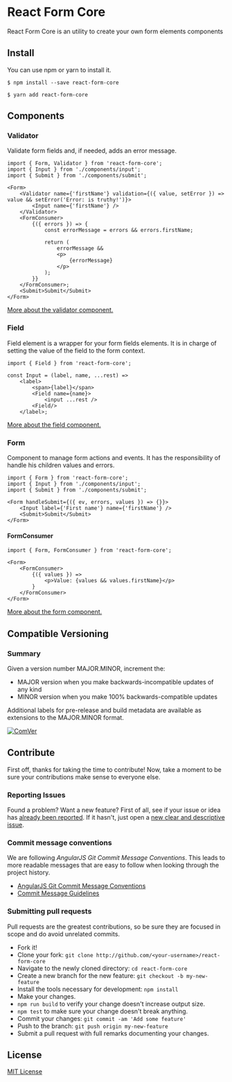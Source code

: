 # React Form Core

React Form Core is an utility to create your own form elements components

## Install

You can use npm or yarn to install it.

`$ npm install --save react-form-core`

`$ yarn add react-form-core`

## Components

### Validator

Validate form fields and, if needed, adds an error message. 

```
import { Form, Validator } from 'react-form-core';
import { Input } from './components/input';
import { Submit } from './components/submit';

<Form>
    <Validator name={'firstName'} validation={({ value, setError }) => value && setError('Error: is truthy!')}>
        <Input name={'firstName'} />
    </Validator>
    <FormConsumer>
        {({ errors }) => {
            const errorMessage = errors && errors.firstName;

            return (
                errorMessage &&
                <p>
                    {errorMessage}
                </p>
            );
        }}
    </FormConsumer>;
    <Submit>Submit</Submit>
</Form>
```

[More about the validator component.](./src/validator/README.md)

### Field

Field element is a wrapper for your form fields elements. It is in charge of setting the value of the field to the form context.

```
import { Field } from 'react-form-core';

const Input = (label, name, ...rest) =>
    <label>
        <span>{label}</span>
        <Field name={name}>
            <input ...rest />
        <Field/>
    </label>;
```

[More about the field component.](./src/field/README.md)

### Form

Component to manage form actions and events. It has the responsibility of handle his children values and errors.

```
import { Form } from 'react-form-core';
import { Input } from './components/input';
import { Submit } from './components/submit';

<Form handleSubmit={({ ev, errors, values }) => {}}>
    <Input label={'First name'} name={'firstName'} />
    <Submit>Submit</Submit>
</Form>
```

#### FormConsumer

```
import { Form, FormConsumer } from 'react-form-core';

<Form>
    <FormConsumer>
        {({ values }) =>
            <p>Value: {values && values.firstName}</p>
        }
    </FormConsumer>
</Form>
```

[More about the form component.](./src/form/README.md)

## Compatible Versioning

### Summary

Given a version number MAJOR.MINOR, increment the:

- MAJOR version when you make backwards-incompatible updates of any kind
- MINOR version when you make 100% backwards-compatible updates

Additional labels for pre-release and build metadata are available as extensions to the MAJOR.MINOR format.

[![ComVer](https://img.shields.io/badge/ComVer-compliant-brightgreen.svg)](https://github.com/staltz/comver)

## Contribute

First off, thanks for taking the time to contribute!
Now, take a moment to be sure your contributions make sense to everyone else.

### Reporting Issues

Found a problem? Want a new feature? First of all, see if your issue or idea has [already been reported](../../issues).
If it hasn't, just open a [new clear and descriptive issue](../../issues/new).

### Commit message conventions

We are following *AngularJS Git Commit Message Conventions*. This leads to more readable messages that are easy to follow when looking through the project history.

- [AngularJS Git Commit Message Conventions](https://docs.google.com/document/d/1QrDFcIiPjSLDn3EL15IJygNPiHORgU1_OOAqWjiDU5Y/edit#heading=h.uyo6cb12dt6w)
- [Commit Message Guidelines](https://github.com/angular/angular/blob/master/CONTRIBUTING.md#commit)

### Submitting pull requests

Pull requests are the greatest contributions, so be sure they are focused in scope and do avoid unrelated commits.

-   Fork it!
-   Clone your fork: `git clone http://github.com/<your-username>/react-form-core`
-   Navigate to the newly cloned directory: `cd react-form-core`
-   Create a new branch for the new feature: `git checkout -b my-new-feature`
-   Install the tools necessary for development: `npm install`
-   Make your changes.
-   `npm run build` to verify your change doesn't increase output size.
-   `npm test` to make sure your change doesn't break anything.
-   Commit your changes: `git commit -am 'Add some feature'`
-   Push to the branch: `git push origin my-new-feature`
-   Submit a pull request with full remarks documenting your changes.

## License

[MIT License](https://github.com/gc-victor/react-form-core/blob/master/LICENSE.md)
